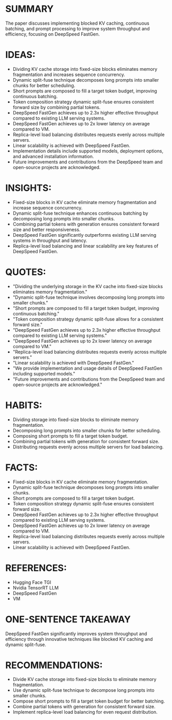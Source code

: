 # SUMMARY
The paper discusses implementing blocked KV caching, continuous batching, and prompt processing to improve system throughput and efficiency, focusing on DeepSpeed FastGen.

# IDEAS:
- Dividing KV cache storage into fixed-size blocks eliminates memory fragmentation and increases sequence concurrency.
- Dynamic split-fuse technique decomposes long prompts into smaller chunks for better scheduling.
- Short prompts are composed to fill a target token budget, improving continuous batching.
- Token composition strategy dynamic split-fuse ensures consistent forward size by combining partial tokens.
- DeepSpeed FastGen achieves up to 2.3x higher effective throughput compared to existing LLM serving systems.
- DeepSpeed FastGen achieves up to 2x lower latency on average compared to VM.
- Replica-level load balancing distributes requests evenly across multiple servers.
- Linear scalability is achieved with DeepSpeed FastGen.
- Implementation details include supported models, deployment options, and advanced installation information.
- Future improvements and contributions from the DeepSpeed team and open-source projects are acknowledged.

# INSIGHTS:
- Fixed-size blocks in KV cache eliminate memory fragmentation and increase sequence concurrency.
- Dynamic split-fuse technique enhances continuous batching by decomposing long prompts into smaller chunks.
- Combining partial tokens with generation ensures consistent forward size and better responsiveness.
- DeepSpeed FastGen significantly outperforms existing LLM serving systems in throughput and latency.
- Replica-level load balancing and linear scalability are key features of DeepSpeed FastGen.

# QUOTES:
- "Dividing the underlying storage in the KV cache into fixed-size blocks eliminates memory fragmentation."
- "Dynamic split-fuse technique involves decomposing long prompts into smaller chunks."
- "Short prompts are composed to fill a target token budget, improving continuous batching."
- "Token composition strategy dynamic split-fuse allows for a consistent forward size."
- "DeepSpeed FastGen achieves up to 2.3x higher effective throughput compared to existing LLM serving systems."
- "DeepSpeed FastGen achieves up to 2x lower latency on average compared to VM."
- "Replica-level load balancing distributes requests evenly across multiple servers."
- "Linear scalability is achieved with DeepSpeed FastGen."
- "We provide implementation and usage details of DeepSpeed FastGen including supported models."
- "Future improvements and contributions from the DeepSpeed team and open-source projects are acknowledged."

# HABITS:
- Dividing storage into fixed-size blocks to eliminate memory fragmentation.
- Decomposing long prompts into smaller chunks for better scheduling.
- Composing short prompts to fill a target token budget.
- Combining partial tokens with generation for consistent forward size.
- Distributing requests evenly across multiple servers for load balancing.

# FACTS:
- Fixed-size blocks in KV cache eliminate memory fragmentation.
- Dynamic split-fuse technique decomposes long prompts into smaller chunks.
- Short prompts are composed to fill a target token budget.
- Token composition strategy dynamic split-fuse ensures consistent forward size.
- DeepSpeed FastGen achieves up to 2.3x higher effective throughput compared to existing LLM serving systems.
- DeepSpeed FastGen achieves up to 2x lower latency on average compared to VM.
- Replica-level load balancing distributes requests evenly across multiple servers.
- Linear scalability is achieved with DeepSpeed FastGen.

# REFERENCES:
- Hugging Face TGI
- Nvidia TensorRT LLM
- DeepSpeed FastGen
- VM

# ONE-SENTENCE TAKEAWAY
DeepSpeed FastGen significantly improves system throughput and efficiency through innovative techniques like blocked KV caching and dynamic split-fuse.

# RECOMMENDATIONS:
- Divide KV cache storage into fixed-size blocks to eliminate memory fragmentation.
- Use dynamic split-fuse technique to decompose long prompts into smaller chunks.
- Compose short prompts to fill a target token budget for better batching.
- Combine partial tokens with generation for consistent forward size.
- Implement replica-level load balancing for even request distribution.